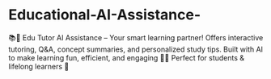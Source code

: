 # Educational-AI-Assistance-
📚🤖 Edu Tutor AI Assistance – Your smart learning partner! Offers interactive tutoring, Q&amp;A, concept summaries, and personalized study tips. Built with AI to make learning fun, efficient, and engaging 🎯✨ Perfect for students &amp; lifelong learners 🚀
